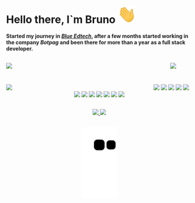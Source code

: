 # Hello there, I`m Bruno <img src="https://github.com/Leoruiz197/Leoruiz197/blob/main/img/Hi.gif" width="50px" margin="50px">
#### Started my journey in [*Blue Edtech*](https://github.com/blue-edtech), after a few months started working in the company *Botpag* and been there for more than a year as a full stack developer.
##


<p style = display: "inline_block" align = "center" >
  <img align = "left" width = "400px" src="https://github-readme-stats.vercel.app/api?username=SuiCarrot&show_icons=true&theme=great-gatsby"><img width = "400px" src="https://github-readme-streak-stats.herokuapp.com/?user=SuiCarrot&theme=great-gatsby"> 
   <p/>
  
  #
  
<div style = display: "inline block" align = "center" margin = "0px"> 
   <img style = display: "inline_block" align = "left" width = "390" src= "https://github-readme-stats.vercel.app/api/top-langs/?username=SuiCarrot&theme=great-gatsby">
<img src="https://img.icons8.com/color/48/000000/javascript--v2.png"/>
<img src="https://img.icons8.com/color/48/000000/nodejs.png"/>
<img src="https://img.icons8.com/color/48/000000/visual-studio-code-2019.png"/>
<img src="https://img.icons8.com/color/48/000000/npm.png"/>
<img src="https://img.icons8.com/color/48/000000/html-5--v1.png"/>
<img src="https://img.icons8.com/color/48/000000/css3.png"/>
<img src="https://img.icons8.com/officel/48/null/react.png"/>
<img src="https://img.icons8.com/color/48/000000/nextjs.png"/>
<img src="https://img.icons8.com/color/48/null/nestjs.png"/>
<img src="https://img.icons8.com/color/48/null/docker.png"/>
<img src="https://img.icons8.com/external-outline-juicy-fish/47/FFFFFF/external-sql-coding-and-development-outline-outline-juicy-fish.png"/>
<img src="https://img.icons8.com/color/48/null/mongodb.png"/>

  ##
  <div>
<a target="_blank" href="https://www.linkedin.com/in/bruno-de-lucca-026369220/"/> <img src="https://img.icons8.com/fluency/48/000000/linkedin.png"/><a target="_blank" href= "https://wa.me/554791038292"> <img src="https://img.icons8.com/color/48/000000/whatsapp--v1.png"/>
   <div/>
   
## 
 
![Snake animation](https://github.com/rafaballerini/rafaballerini/blob/output/github-contribution-grid-snake.svg)
  
  ##

